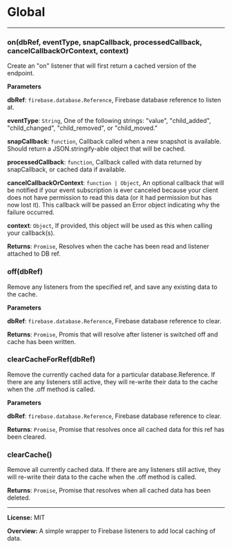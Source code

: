 # Global





* * *

### on(dbRef, eventType, snapCallback, processedCallback, cancelCallbackOrContext, context) 

Create an "on" listener that will first return a cached version of the endpoint.

**Parameters**

**dbRef**: `firebase.database.Reference`, Firebase database reference to listen at.

**eventType**: `String`, One of the following strings: "value", "child_added", "child_changed", "child_removed", or "child_moved."

**snapCallback**: `function`, Callback called when a new snapshot is available. Should return a JSON.stringify-able object that will be cached.

**processedCallback**: `function`, Callback called with data returned by snapCallback, or cached data if available.

**cancelCallbackOrContext**: `function | Object`, An optional callback that will be notified if your event subscription is ever canceled because your client does not have permission to read this data (or it had permission but has now lost it). This callback will be passed an Error object indicating why the failure occurred.

**context**: `Object`, If provided, this object will be used as this when calling your callback(s).

**Returns**: `Promise`, Resolves when the cache has been read and listener attached to DB ref.


### off(dbRef) 

Remove any listeners from the specified ref, and save any existing data to the cache.

**Parameters**

**dbRef**: `firebase.database.Reference`, Firebase database reference to clear.

**Returns**: `Promise`, Promis that will resolve after listener is switched off and cache has been written.


### clearCacheForRef(dbRef) 

Remove the currently cached data for a particular database.Reference. If there are any listeners still active, they will re-write their data to the cache when the .off method is called.

**Parameters**

**dbRef**: `firebase.database.Reference`, Firebase database reference to clear.

**Returns**: `Promise`, Promise that resolves once all cached data for this ref has been cleared.


### clearCache() 

Remove all currently cached data. If there are any listeners still active, they will re-write their data to the cache when the .off method is called.

**Returns**: `Promise`, Promise that resolves when all cached data has been deleted.



* * *





**License:** MIT 

**Overview:** A simple wrapper to Firebase listeners to add local caching of data.


